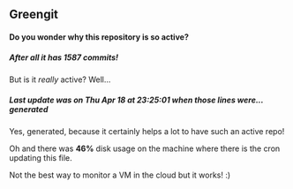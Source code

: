 ## Greengit

#### Do you wonder why this repository is so active?

##### After all it has 1587 commits!

But is it *really* active? Well...

##### Last update was on Thu Apr 18 at 23:25:01 when those lines were... generated

Yes, generated, because it certainly helps a lot to have such an active repo!

Oh and there was **46%** disk usage on the machine
where there is the cron updating this file.

Not the best way to monitor a VM in the cloud but it works! :)
